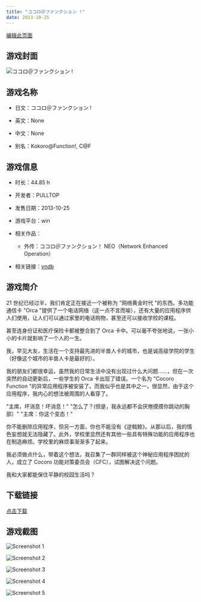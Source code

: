 ```yaml
---
title: "ココロ＠ファンクション !"
date: 2013-10-25
---
```

[编辑此页面](https://github.com/ACG-3/ADV3-source/blob/main/source/_posts/games/%E3%82%B3%E3%82%B3%E3%83%AD%EF%BC%A0%E3%83%95%E3%82%A1%E3%83%B3%E3%82%AF%E3%82%B7%E3%83%A7%E3%83%B3%20%21.md)

## 游戏封面

![ココロ＠ファンクション !](https://pan.timero.xyz/onedrive/img_lib_001/%E3%82%B3%E3%82%B3%E3%83%AD%EF%BC%A0%E3%83%95%E3%82%A1%E3%83%B3%E3%82%AF%E3%82%B7%E3%83%A7%E3%83%B3%20%21_cover.avif)


## 游戏名称

- 日文：ココロ＠ファンクション !
- 英文：None
- 中文：None

- 别名：Kokoro@Function!, C@F


## 游戏信息

- 时长：44.85 h
- 开发者：PULLTOP
- 发售日期：2013-10-25
- 游戏平台：win
- 相关作品：
   - 外传：ココロ＠ファンクション！ NEO（Network Enhanced Operation）

- 相关链接：[vndb](https://vndb.org/v12561)


## 游戏简介

21 世纪已经过半，我们肯定正在接近一个被称为 "网络黄金时代 "的东西。多功能通信卡 "Orca "提供了一个电话网络（这一点不言而喻），还有大量的应用程序供人们使用，让人们可以通过家里的电话购物，甚至还可以接收学校的课程。

甚至连身份证和医疗保险卡都被整合到了 Orca 卡中。可以毫不夸张地说，一张小小的卡片就影响了一个人的一生。

我，早见大友，生活在一个支持最先进的半兽人卡的城市，也是诚高级学院的学生（好像这个城市的半兽人卡是最好的）。

我的朋友们都很幸运，虽然我的日常生活中没有出现过什么大问题......，但在一次突然的自动更新后，一些学生的 Orca 卡出现了错误。一个名为 "Cocoro Function "的异常应用程序被安装了。而我似乎也是其中之一，很显然，由于这个应用程序，我内心的想法被周围的人看穿了。

"主席，坏消息！坏消息！"
"怎么了？(但是，我永远都不会厌倦摸摸你跳动的胸部）"
"主席：你这个变态！"

你不能删除应用程序，但另一方面，你也不能没有《逆戟鲸》。从那以后，我的情色妄想就无法隐藏了。此外，学校里显然还有其他一些具有特殊功能的应用程序也在制造麻烦。学校里的麻烦事渐渐多了起来。

我必须做点什么，带着这个想法，我召集了一群同样被这个神秘应用程序困扰的人，成立了 Cocoro 功能对策委员会（CFC），试图解决这个问题。

我和大家都能保住平静的校园生活吗？




## 下载链接

[点击下载](https://pan.timero.xyz/onedrive/adv_lib_001/%E3%82%B3%E3%82%B3%E3%83%AD%EF%BC%A0%E3%83%95%E3%82%A1%E3%83%B3%E3%82%AF%E3%82%B7%E3%83%A7%E3%83%B3%20%21)


## 游戏截图


![Screenshot 1](https://pan.timero.xyz/onedrive/img_lib_001/%E3%82%B3%E3%82%B3%E3%83%AD%EF%BC%A0%E3%83%95%E3%82%A1%E3%83%B3%E3%82%AF%E3%82%B7%E3%83%A7%E3%83%B3%20%21_Screenshot_1.avif)

![Screenshot 2](https://pan.timero.xyz/onedrive/img_lib_001/%E3%82%B3%E3%82%B3%E3%83%AD%EF%BC%A0%E3%83%95%E3%82%A1%E3%83%B3%E3%82%AF%E3%82%B7%E3%83%A7%E3%83%B3%20%21_Screenshot_2.avif)

![Screenshot 3](https://pan.timero.xyz/onedrive/img_lib_001/%E3%82%B3%E3%82%B3%E3%83%AD%EF%BC%A0%E3%83%95%E3%82%A1%E3%83%B3%E3%82%AF%E3%82%B7%E3%83%A7%E3%83%B3%20%21_Screenshot_3.avif)

![Screenshot 4](None)

![Screenshot 5](https://pan.timero.xyz/onedrive/img_lib_001/%E3%82%B3%E3%82%B3%E3%83%AD%EF%BC%A0%E3%83%95%E3%82%A1%E3%83%B3%E3%82%AF%E3%82%B7%E3%83%A7%E3%83%B3%20%21_Screenshot_5.avif)

